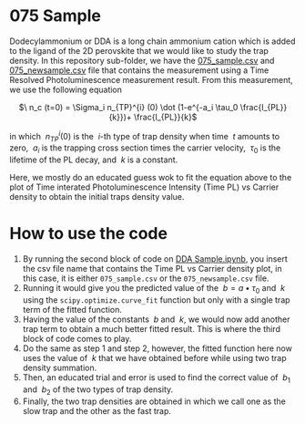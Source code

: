 # 075 Sample 

Dodecylammonium or DDA is a long chain ammonium cation which is added to the ligand of the 2D perovskite that we would like to study the trap density. In this repository sub-folder, we have the [075_sample.csv](https://github.com/alexinthewonderland/Finding-Trap-Densities/blob/main/075-sample/075_sample.csv) and [075_newsample.csv](https://github.com/alexinthewonderland/Finding-Trap-Densities/blob/main/075-sample/075_newsample.csv) file that contains the measurement using a Time Resolved Photoluminescence measurement result. From this measurement, we use the following equation

<p align ="center">
  $\ n_c (t=0) = \Sigma_i n_{TP}^{i} (0) \dot (1-e^{-a_i \tau_0 \frac{I_{PL}}{k}})+ \frac{I_{PL}}{k}$
  </p>

in which $\ n_{TP}^i (0)$ is the $\ i$-th type of trap density when time $\ t$ amounts to zero, $\ a_i$ is the trapping cross section times the carrier velocity, $\ \tau_0$ is the lifetime of the PL decay, and $\ k$ is a constant.

Here, we mostly do an educated guess wok to fit the equation above to the plot of Time interated Photoluminescence Intensity (Time PL) vs Carrier density to obtain the initial traps density value.

# How to use the code
1. By running the second block of code on [DDA Sample.ipynb](https://github.com/alexinthewonderland/Finding-Trap-Densities/blob/main/DDA-sample/DDA%20Sample.ipynb), you insert the csv file name that contains the Time PL vs Carrier density plot, in this case, it is either ```075_sample.csv``` or the ```075_newsample.csv``` file.
2. Running it would give you the predicted value of the $\ b = a \bullet \tau_0$ and $\ k$ using the ```scipy.optimize.curve_fit``` function but only with a single trap term of the fitted function.
3. Having the value of the constants $\ b$ and $\ k$, we would now add another trap term to obtain a much better fitted result. This is where the third block of code comes to play.
4. Do the same as step 1 and step 2, however, the fitted function here now uses the value of $\ k$ that we have obtained before while using two trap density summation.
5. Then, an educated trial and error is used to find the correct value of $\ b_1$ and $\ b_2$ of the two types of trap density.
6. Finally, the two trap densities are obtained in which we call one as the slow trap and the other as the fast trap.

